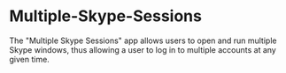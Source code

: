Multiple-Skype-Sessions
=======================

The "Multiple Skype Sessions" app allows users to open and run multiple Skype windows, thus allowing a user to log in to multiple accounts at any given time.
